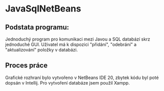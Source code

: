 # JavaSqlNetBeans
## Podstata programu:
Jednoduchý program pro komunikaci mezi Javou a SQL databází skrz jednoduché GUI. Uživatel má k dispozici "přidání", "odebrání" a "aktualizování" položky v databázi.
## Proces práce
Grafické rozhraní bylo vytvořeno v NetBeans IDE 20, zbytek kódu byl poté dopsán v Intellij. Pro vytvoření databáze jsem použil Xampp.

